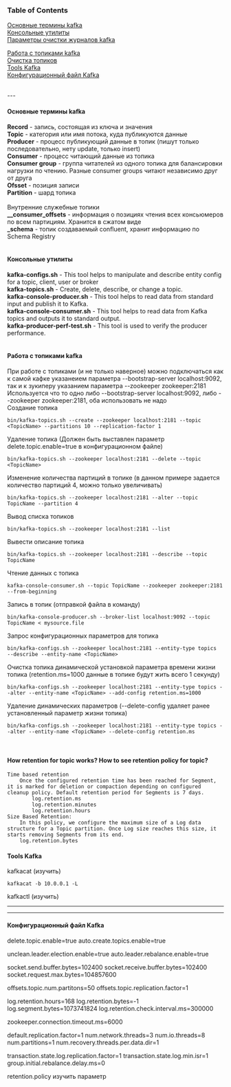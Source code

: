 ### Table of Contents </br>
[Основные термины kafka](#decription_kafka) </br>
[Консольные утилиты](#kafka_console_utilites) </br>
[Параметры очистки журналов kafka](#retention_policy_kafka) </br>

[Работа с топиками kafka](#kafka_operations_topic) </br>
[Очистка топиков](#t2) </br>
[Tools Kafka](#kafka_tools)</br>
[Конфигурационный файл Kafka](#kafka_config_file) </br>

</br>
---
</br>

#### Основные термины kafka <a name="decription_kafka"></a> </br>
**Record** - запись, состоящая из ключа и значения</br>
**Topic** - категория или имя потока, куда публикуются данные</br>
**Producer** - процесс публикующий данные в топик (пишут только последовательно, нету update, только insert)</br>
**Consumer** - процесс читающий данные из топика</br>
**Consumer group** - группа читателей из одного топика для балансировки нагрузки по чтению. Разные consumer groups читают независимо друг от друга</br>
**Ofsset** - позиция записи</br>
**Partition** - шард топика</br>
</br>
Внутренние служебные топики</br>
**__consumer_offsets** - информация о позициях чтения всех консьюмеров по всем партициям. Хранится в сжатом виде</br>
**_schema** - топик создаваемый confluent, хранит информацию по Schema Registry</br>
</br>

#### Консольные утилиты <a name=kafka_console_utilites> </br>
**kafka-configs.sh** - This tool helps to manipulate and describe entity config for a topic, client, user or broker</br>
**kafka-topics.sh** - Create, delete, describe, or change a topic.</br>
**kafka-console-producer.sh** - This tool helps to read data from standard input and publish it to Kafka.</br>
**kafka-console-consumer.sh** - This tool helps to read data from Kafka topics and outputs it to standard output.</br>
**kafka-producer-perf-test.sh** - This tool is used to verify the producer performance.</br>
</br>

#### Работа с топиками kafka <a name=kafka_operations_topic> </br>
При работе с топиками (и не только наверное) можно подключаться как к самой кафке указанеием параметра --bootstrap-server localhost:9092, так и к зукиперу указанием параметра --zookeeper zookeeper:2181 </br>
Используется что то одно либо --bootstrap-server localhost:9092, либо --zookeeper zookeeper:2181, оба использовать не надо
</br>
Создание топика
```
bin/kafka-topics.sh --create --zookeeper localhost:2181 --topic <TopicName> --partitions 10 --replication-factor 1
```
Удаление топика (Должен быть выставлен параметр delete.topic.enable=true в конфигурационном файле)
```
bin/kafka-topics.sh --zookeeper localhost:2181 --delete --topic <TopicName>
```
Изменение количества партиций в топике (в данном примере задается количество партиций 4, можно только увеличивать)
```
bin/kafka-topics.sh --zookeeper localhost:2181 --alter --topic TopicName --partition 4
```
Вывод списка топиков
```
bin/kafka-topics.sh --zookeeper localhost:2181 --list
```
Вывести описание топика
```
bin/kafka-topics.sh --zookeeper localhost:2181 --describe --topic TopicName
```
Чтение данных с топика
```
kafka-console-consumer.sh --topic TopicName --zookeeper zookeeper:2181 --from-beginning
```
Запись в топик (отправкой файла в команду)
```
bin/kafka-console-producer.sh --broker-list localhost:9092 --topic TopicName < mysource.file
```
Запрос конфигурационных параметров для топика
```
bin/kafka-configs.sh --zookeeper localhost:2181 --entity-type topics  --describe --entity-name <TopicName>
```
Очистка топика динамической установкой параметра времени жизни топика (retention.ms=1000 данные в топике будут жить всего 1 секунду)</br>
```
bin/kafka-configs.sh --zookeeper localhost:2181 --entity-type topics --alter --entity-name <TopicName> --add-config retention.ms=1000
```
Удаление динамических параметров (--delete-config удаляет ранее установленный параметр жизни топика)
```
bin/kafka-configs.sh --zookeeper localhost:2181 --entity-type topics --alter --entity-name <TopicName> --delete-config retention.ms
```
</br>

#### How retention for topic works? How to see retention policy for topic? <a name=retention_policy_kafka></a> </br>

    Time based retention
        Once the configured retention time has been reached for Segment, it is marked for deletion or compaction depending on configured cleanup policy. Default retention period for Segments is 7 days.
            log.retention.ms
            log.retention.minutes
            log.retention.hours
    Size Based Retention:
        In this policy, we configure the maximum size of a Log data structure for a Topic partition. Once Log size reaches this size, it starts removing Segments from its end.
        log.retention.bytes








#### Tools Kafka <a name=kafka_tools> </br>
kafkacat (изучить)
```
kafkacat -b 10.0.0.1 -L
```
kafkactl (изучить)


---

---
#### Конфигурационный файл Kafka <a name=kafka_config_file> </br>

delete.topic.enable=true
auto.create.topics.enable=true

unclean.leader.election.enable=true
auto.leader.rebalance.enable=true

socket.send.buffer.bytes=102400
socket.receive.buffer.bytes=102400
socket.request.max.bytes=104857600

offsets.topic.num.partitons=50
offsets.topic.replication.factor=1

log.retention.hours=168
log.retention.bytes=-1
log.segment.bytes=1073741824
log.retention.check.interval.ms=300000

zookeeper.connection.timeout.ms=6000

default.replication.factor=1
num.network.threads=3
num.io.threads=8
num.partitions=1
num.recovery.threads.per.data.dir=1

transaction.state.log.replication.factor=1
transaction.state.log.min.isr=1
group.initial.rebalance.delay.ms=0


retention.policy изучить параметр
